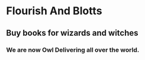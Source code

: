 # Flourish And Blotts

## Buy books for wizards and witches

### We are now Owl Delivering all over the world.
